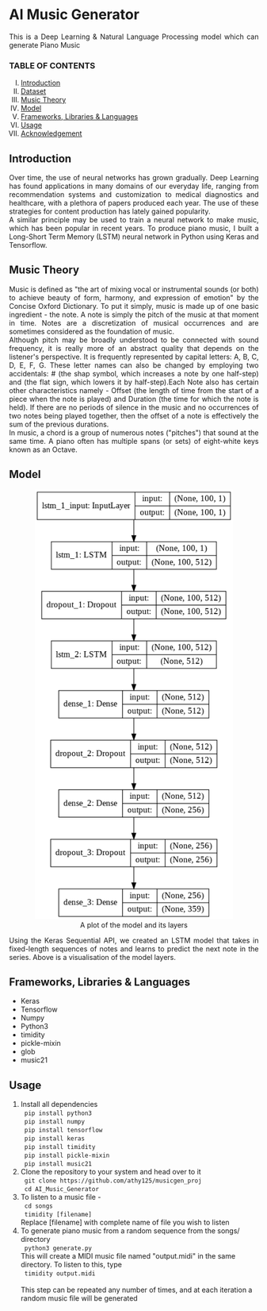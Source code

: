  <h1>AI Music Generator</h1>

<p align="justify">
This is a Deep Learning & Natural Language Processing model which can generate Piano Music
</p>

<h3> TABLE OF CONTENTS </h3>
<ol type="I">
    <li><a href="#intro"> Introduction </a></li>
    <li><a href="#dataset"> Dataset </a></li>
    <li><a href="#musicology"> Music Theory </a></li>
    <li><a href="#model"> Model </a></li>
    <li><a href="#frameworks"> Frameworks, Libraries & Languages </a></li>
    <li><a href="#usage"> Usage </a></li>
    <li><a href="#acknowledgement"> Acknowledgement </a></li>
</ol>

<h2 id="intro">Introduction</h2>
<p align="justify">
Over time, the use of neural networks has grown gradually. Deep Learning has found applications in many domains of our everyday life, ranging from recommendation systems and customization to medical diagnostics and healthcare, with a plethora of papers produced each year. The use of these strategies for content production has lately gained popularity.
<br>
A similar principle may be used to train a neural network to make music, which has been popular in recent years. To produce piano music, I built a Long-Short Term Memory (LSTM) neural network in Python using Keras and Tensorflow.
</p>

<h2 id="musicology"> Music Theory </h2>
<p align="justify">
Music is defined as "the art of mixing vocal or instrumental sounds (or both) to achieve beauty of form, harmony, and expression of emotion" by the Concise Oxford Dictionary. To put it simply, music is made up of one basic ingredient - the note. A note is simply the pitch of the music at that moment in time. Notes are a discretization of musical occurrences and are sometimes considered as the foundation of music.
<br>
Although pitch may be broadly understood to be connected with sound frequency, it is really more of an abstract quality that depends on the listener's perspective. It is frequently represented by capital letters: A, B, C, D, E, F, G. These letter names can also be changed by employing two accidentals: # (the shap symbol, which increases a note by one half-step) and (the flat sign, which lowers it by half-step).Each Note also has certain other characteristics namely - Offset (the length of time from the start of a piece when the note is played) and Duration (the time for which the note is held). If there are no periods of silence in the music and no occurrences of two notes being played together, then the offset of a note is effectively the sum of the previous durations.
<br>
In music, a chord is a group of numerous notes ("pitches") that sound at the same time. A piano often has multiple spans (or sets) of eight-white keys known as an Octave.
</p>

<h2 id="model">Model</h2>
    <div align="center">
    <figure>
        <img src="model_plot.png"
             alt="Model Plot"
             width=400>
        <figcaption> A plot of the model and its layers </figcaption>
    </figure>
    </div>
    <p align="justify">
    Using the Keras Sequential API, we created an LSTM model that takes in fixed-length sequences of notes and learns to predict the next note in the series. Above is a visualisation of the model layers.
    </p>
    
<h2 id="frameworks">Frameworks, Libraries & Languages</h2>
<ul>
    <li> Keras </li>
    <li> Tensorflow </li>
    <li> Numpy </li>
    <li> Python3 </li>
    <li> timidity </li>
    <li> pickle-mixin </li>
    <li> glob </li>
    <li> music21 </li>
</ul>
    
<h2 id="usage">Usage</h2>
<ol>
    <li>
        Install all dependencies
        <br>
        <code> pip install python3 </code>
        <br>
        <code> pip install numpy </code>
        <br>
        <code> pip install tensorflow </code>
        <br>
        <code> pip install keras </code>
        <br>
        <code> pip install timidity </code>
        <br>
        <code> pip install pickle-mixin </code>
        <br>
        <code> pip install music21 </code>
    </li>
    <li>
        Clone the repository to your system and head over to it <br>
        <code> git clone https://github.com/athy125/musicgen_proj</code> <br>
        <code> cd AI_Music_Generator </code>
    </li>
    <li>
        To listen to a music file - <br>
        <code> cd songs </code> <br>
        <code> timidity [filename] </code> <br>
        Replace [filename] with complete name of file you wish to listen
    </li>
    <li>
        To generate piano music from a random sequence from the songs/ directory <br>
        <code> python3 generate.py </code> <br>
        This will create a MIDI music file named "output.midi" in the same directory. To listen to this, type <br>
        <code> timidity output.midi </code>
        <br> <br>
        This step can be repeated any number of times, and at each iteration a random music file will be generated
    </li>
</ol>

